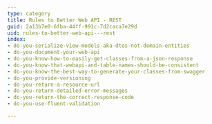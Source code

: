 ```yaml
---
type: category
title: Rules to Better Web API - REST
guid: 2a13b7e0-6fba-44ff-991c-7d2caca7e29d
uid: rules-to-better-web-api---rest
index:
- do-you-serialize-view-models-aka-dtos-not-domain-entities
- do-you-document-your-web-api
- do-you-know-how-to-easily-get-classes-from-a-json-response
- do-you-know-that-webapi-and-table-names-should-be-consistent
- do-you-know-the-best-way-to-generate-your-classes-from-swagger
- do-you-provide-versioning
- do-you-return-a-resource-url
- do-you-return-detailed-error-messages
- do-you-return-the-correct-response-code
- do-you-use-fluent-validation

---
```



